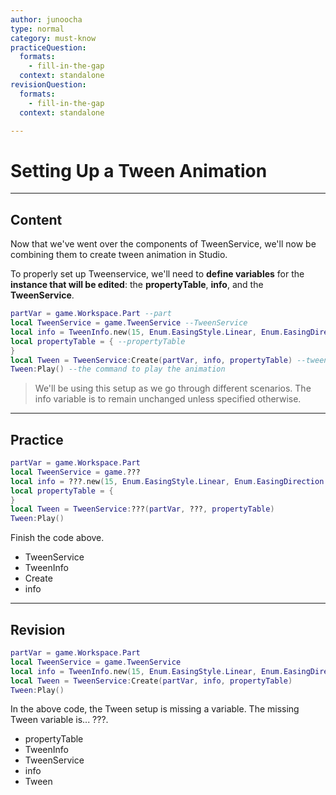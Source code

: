 ```yaml
---
author: junoocha
type: normal
category: must-know
practiceQuestion:
  formats:
    - fill-in-the-gap
  context: standalone
revisionQuestion:
  formats:
    - fill-in-the-gap
  context: standalone

---
```


# Setting Up a Tween Animation
---

## Content
Now that we've went over the components of TweenService, we'll now be combining them to create tween animation in Studio. 

To properly set up Tweenservice, we'll need to **define variables** for the **instance that will be edited**: the **propertyTable**, **info**, and the **TweenService**.

```lua
partVar = game.Workspace.Part --part
local TweenService = game.TweenService --TweenService
local info = TweenInfo.new(15, Enum.EasingStyle.Linear, Enum.EasingDirection.Out, -1, true, 0) --info
local propertyTable = { --propertyTable
}
local Tween = TweenService:Create(partVar, info, propertyTable) --tween Animation
Tween:Play() --the command to play the animation
```
> We'll be using this setup as we go through different scenarios.
> The info variable is to remain unchanged unless specified otherwise.

---

## Practice

```lua
partVar = game.Workspace.Part
local TweenService = game.???
local info = ???.new(15, Enum.EasingStyle.Linear, Enum.EasingDirection.Out, -1, true, 0) 
local propertyTable = { 
}
local Tween = TweenService:???(partVar, ???, propertyTable) 
Tween:Play() 
```
Finish the code above.

- TweenService
- TweenInfo
- Create
- info

---


## Revision

```lua
partVar = game.Workspace.Part 
local TweenService = game.TweenService 
local info = TweenInfo.new(15, Enum.EasingStyle.Linear, Enum.EasingDirection.Out, -1, true, 0) 
local Tween = TweenService:Create(partVar, info, propertyTable)
Tween:Play() 
```
In the above code, the Tween setup is missing a variable. The missing Tween variable is... ???.

- propertyTable
- TweenInfo
- TweenService
- info
- Tween